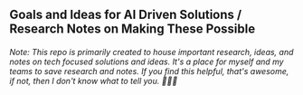 ## Goals and Ideas for AI Driven Solutions / Research Notes on Making These Possible
###### Note: This repo is primarily created to house important research, ideas, and notes on tech focused solutions and ideas. It's a place for myself and my teams to save research and notes. If you find this helpful, that's awesome, if not, then I don't know what to tell you. 🤷🏻‍♀️
